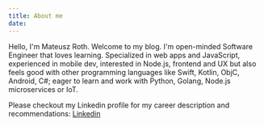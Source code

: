 ```yaml
---
title: About me
date: 
---
```


Hello, I'm Mateusz Roth. Welcome to my blog. I'm open-minded Software Engineer that loves learning. Specialized in web apps and JavaScript, experienced in mobile dev, interested in Node.js, frontend and UX but also feels good with other programming languages like Swift, Kotlin, ObjC, Android, C#; eager to learn and work with Python, Golang, Node.js microservices or IoT.

Please checkout my Linkedin profile for my career description and recommendations: <a href="https://www.linkedin.com/in/mateuszroth/">Linkedin</a>